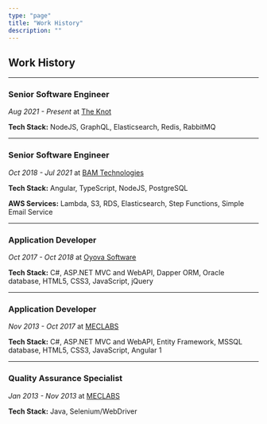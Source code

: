 ```yaml
---
type: "page"
title: "Work History"
description: ""
---
```


## Work History

---

### Senior Software Engineer

*Aug 2021 - Present* at [The Knot](https://theknot.com)

**Tech Stack:** NodeJS, GraphQL, Elasticsearch, Redis, RabbitMQ

---

### Senior Software Engineer

*Oct 2018 - Jul 2021* at [BAM Technologies](https://bamtech.net)

**Tech Stack:** Angular, TypeScript, NodeJS, PostgreSQL

**AWS Services:** Lambda, S3, RDS, Elasticsearch, Step Functions, Simple Email Service

<!-- - Transitioned an existing government web application away from a Microsoft technology stack (C#, MSSQL) and onto a platform-agnostic technology stack (Angular, TypeScript, NodeJS, PostgreSQL) to prevent vendor-lock and enable a transition into the cloud
- Facilitated the transition of the web application out of a government datacenter and into AWS GovCloud
- Developed, deployed, and maintained the new web application making use of the AWS services listed above
- Implemented an ETL process for importing and processing data from over 200 heterogeneous data sources
- Improved overall performance of data import process and reduced running time from over 8 hours down to under 12 minutes
- Moved search data from the relational database into Elasticsearch to reduce query times from over 30 seconds down to below 500 milliseconds
- Regularly conducted meetings with government stakeholders to demonstrate new features, gather feedback, and propose future changes
- Met with non-government partner companies (and often their third-party development companies) to assist with getting their data into our system -->

---

### Application Developer

*Oct 2017 - Oct 2018* at [Oyova Software](https://oyova.com)

**Tech Stack:** C#, ASP.NET MVC and WebAPI, Dapper ORM, Oracle database, HTML5, CSS3, JavaScript, jQuery

<!-- - Designed, developed, and tested new features and bug fixes for clients' websites
- Communicated directly with clients daily via email and phone to gather requirements, discuss project timelines, and provide status updates -->

---

### Application Developer

*Nov 2013 - Oct 2017* at [MECLABS](https://meclabs.com)

**Tech Stack:** C#, ASP.NET MVC and WebAPI, Entity Framework, MSSQL database, HTML5, CSS3, JavaScript, Angular 1

<!-- - Designed, developed, tested, documented, and maintained the company's core intranet application
- Conducted regular meetings with stakeholders to gather new requirements, provide status updates, and demo new features
- Lead training workshops to teach employees how to replace their previous workflows with the intranet application my team built
- Developed and maintained pages for several clients including the New York Times
- Ran A/B split tests on clients' websites -->

---

### Quality Assurance Specialist

*Jan 2013 - Nov 2013* at [MECLABS](https://meclabs.com)

**Tech Stack:** Java, Selenium/WebDriver

<!-- - Performed manual user-acceptance testing of web applications
- Audited the configuration of site analytics tools and A/B split tests
- Created an automated testing tool and wrote a suite of automated user-acceptance tests using Selenium/WebDriver -->